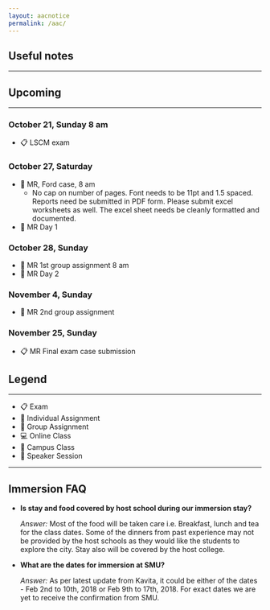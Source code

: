 ```yaml
---
layout: aacnotice
permalink: /aac/
---
```


## Useful notes

----

## Upcoming

----












### October 21, Sunday 8 am
* :clipboard: LSCM exam

### October 27, Saturday
* :bust_in_silhouette: MR, Ford case, 8 am
  * No cap on number of pages. Font needs to be 11pt and 1.5 spaced.
Reports need be submitted in PDF form. Please submit excel worksheets as well. The excel sheet needs be cleanly formatted and documented. 
* :school: MR Day 1

### October 28, Sunday
* :busts_in_silhouette: MR 1st group assignment 8 am
* :school: MR Day 2

### November 4, Sunday
* :busts_in_silhouette: MR 2nd group assignment

### November 25, Sunday
* :clipboard: MR Final exam case submission


## Legend

----
* :clipboard: Exam
* :bust_in_silhouette: Individual Assignment
* :busts_in_silhouette: Group Assignment
* :computer: Online Class
* :school: Campus Class
* :microphone: Speaker Session

-----
## Immersion FAQ

- **Is stay and food covered by host school during our immersion stay?**
  
  *Answer:* Most of the food will be taken care i.e. Breakfast, lunch and tea for the class dates.  Some of the dinners from past experience may not be provided by the host schools as they would like the students to explore the city. Stay also will be covered by the host college.

- **What are the dates for immersion at SMU?**
  
  *Answer:* As per latest update from Kavita, it could be either of the dates - Feb 2nd to 10th, 2018 or Feb 9th to 17th, 2018. For exact dates we are yet to receive the confirmation from SMU.
